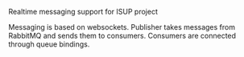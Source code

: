 Realtime messaging support for ISUP project

Messaging is based on websockets.
Publisher takes messages from RabbitMQ and sends them to consumers.
Consumers are connected through queue bindings.